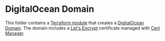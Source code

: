 # DigitalOcean Domain

This folder contains a [Terraform module](https://terraform.io/docs/language/modules/index.html) that creates a [DigitalOcean Domain](https://docs.digitalocean.com/products/networking/dns/). The domain includes a [Let's Encrypt](https://letsencrypt.org/) certificate managed with [Cert Manager](https://cert-manager.io/).
